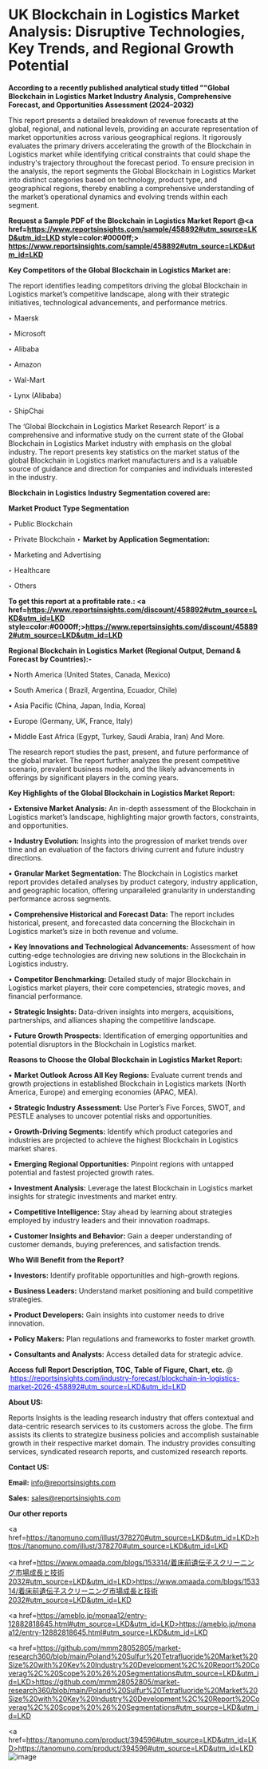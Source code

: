 # UK Blockchain in Logistics Market Analysis: Disruptive Technologies, Key Trends, and Regional Growth Potential

<strong>According to a recently published analytical study titled ""Global Blockchain in Logistics Market Industry Analysis, Comprehensive Forecast, and Opportunities Assessment (2024–2032)</strong>

This report presents a detailed breakdown of revenue forecasts at the global, regional, and national levels, providing an accurate representation of market opportunities across various geographical regions. It rigorously evaluates the primary drivers accelerating the growth of the Blockchain in Logistics market while identifying critical constraints that could shape the industry's trajectory throughout the forecast period. To ensure precision in the analysis, the report segments the Global Blockchain in Logistics Market into distinct categories based on technology, product type, and geographical regions, thereby enabling a comprehensive understanding of the market’s operational dynamics and evolving trends within each segment.

<strong>Request a Sample PDF of the Blockchain in Logistics Market Report </strong><strong>@<a href=https://www.reportsinsights.com/sample/458892#utm_source=LKD&utm_id=LKD style=color:#0000ff;> https://www.reportsinsights.com/sample/458892#utm_source=LKD&utm_id=LKD</a></strong></font>

<strong>Key Competitors of the Global Blockchain in Logistics Market are:</strong>

The report identifies leading competitors driving the global Blockchain in Logistics market’s competitive landscape, along with their strategic initiatives, technological advancements, and performance metrics.

‣ Maersk

‣ Microsoft

‣ Alibaba

‣ Amazon

‣ Wal-Mart

‣ Lynx (Alibaba)

‣ ShipChai

The ‘Global Blockchain in Logistics Market Research Report’ is a comprehensive and informative study on the current state of the Global Blockchain in Logistics Market industry with emphasis on the global industry. The report presents key statistics on the market status of the global Blockchain in Logistics market manufacturers and is a valuable source of guidance and direction for companies and individuals interested in the industry.

<strong>Blockchain in Logistics Industry Segmentation covered are:</strong>

<strong>Market Product Type Segmentation</strong>

‣ Public Blockchain

‣ Private Blockchain
‣ 
<strong>Market by Application Segmentation:</strong>

‣ Marketing and Advertising

‣ Healthcare

‣ Others

<strong>To get this report at a profitable rate.: <a href=https://www.reportsinsights.com/discount/458892#utm_source=LKD&utm_id=LKD style=color:#0000ff;>https://www.reportsinsights.com/discount/458892#utm_source=LKD&utm_id=LKD</a></strong></font>

<strong>Regional Blockchain in Logistics Market (Regional Output, Demand &amp; Forecast by Countries):-</strong>

• North America (United States, Canada, Mexico)

• South America ( Brazil, Argentina, Ecuador, Chile)

• Asia Pacific (China, Japan, India, Korea)

• Europe (Germany, UK, France, Italy)

• Middle East Africa (Egypt, Turkey, Saudi Arabia, Iran) And More.

The research report studies the past, present, and future performance of the global market. The report further analyzes the present competitive scenario, prevalent business models, and the likely advancements in offerings by significant players in the coming years.

<strong>Key Highlights of the Global Blockchain in Logistics Market Report:</strong>

• <strong>Extensive Market Analysis:</strong> An in-depth assessment of the Blockchain in Logistics market’s landscape, highlighting major growth factors, constraints, and opportunities.

• <strong>Industry Evolution:</strong> Insights into the progression of market trends over time and an evaluation of the factors driving current and future industry directions.

• <strong>Granular Market Segmentation:</strong> The Blockchain in Logistics market report provides detailed analyses by product category, industry application, and geographic location, offering unparalleled granularity in understanding performance across segments.

• <strong>Comprehensive Historical and Forecast Data:</strong> The report includes historical, present, and forecasted data concerning the Blockchain in Logistics market’s size in both revenue and volume.

• <strong>Key Innovations and Technological Advancements:</strong> Assessment of how cutting-edge technologies are driving new solutions in the Blockchain in Logistics industry.

• <strong>Competitor Benchmarking:</strong> Detailed study of major Blockchain in Logistics market players, their core competencies, strategic moves, and financial performance.

• <strong>Strategic Insights:</strong> Data-driven insights into mergers, acquisitions, partnerships, and alliances shaping the competitive landscape.

• <strong>Future Growth Prospects:</strong> Identification of emerging opportunities and potential disruptors in the Blockchain in Logistics market.

<strong>Reasons to Choose the Global Blockchain in Logistics Market Report:</strong>

• <strong>Market Outlook Across All Key Regions:</strong> Evaluate current trends and growth projections in established Blockchain in Logistics markets (North America, Europe) and emerging economies (APAC, MEA).

• <strong>Strategic Industry Assessment:</strong> Use Porter’s Five Forces, SWOT, and PESTLE analyses to uncover potential risks and opportunities.

• <strong>Growth-Driving Segments:</strong> Identify which product categories and industries are projected to achieve the highest Blockchain in Logistics market shares.

• <strong>Emerging Regional Opportunities:</strong> Pinpoint regions with untapped potential and fastest projected growth rates.

• <strong>Investment Analysis:</strong> Leverage the latest Blockchain in Logistics market insights for strategic investments and market entry.

• <strong>Competitive Intelligence:</strong> Stay ahead by learning about strategies employed by industry leaders and their innovation roadmaps.

• <strong>Customer Insights and Behavior:</strong> Gain a deeper understanding of customer demands, buying preferences, and satisfaction trends.

<strong>Who Will Benefit from the Report?</strong>

• <strong>Investors:</strong> Identify profitable opportunities and high-growth regions.

• <strong>Business Leaders:</strong> Understand market positioning and build competitive strategies.

• <strong>Product Developers:</strong> Gain insights into customer needs to drive innovation.

• <strong>Policy Makers:</strong> Plan regulations and frameworks to foster market growth.

• <strong>Consultants and Analysts:</strong> Access detailed data for strategic advice.
</ul>
<strong>Access full Report Description, TOC, Table of Figure, Chart, etc. </strong>@  <a href=https://reportsinsights.com/industry-forecast/blockchain-in-logistics-market-2026-458892#utm_source=LKD&utm_id=LKD style=color:#0000ff;>https://reportsinsights.com/industry-forecast/blockchain-in-logistics-market-2026-458892#utm_source=LKD&utm_id=LKD</a></font>

<strong><strong>About US</strong>:</strong>

Reports Insights is the leading research industry that offers contextual and data-centric research services to its customers across the globe. The firm assists its clients to strategize business policies and accomplish sustainable growth in their respective market domain. The industry provides consulting services, syndicated research reports, and customized research reports.

<strong>Contact US:</strong>

<p class=""""><b>Email:</b> <a href=mailto:info@reportsinsights.com>info@reportsinsights.com</a></p>
<p class=""""><b>Sales:</b> <a href=mailto:sales@reportsinsights.com>sales@reportsinsights.com</a></p>

<strong>Our other reports</strong>

<a href=https://tanomuno.com/illust/378270#utm_source=LKD&utm_id=LKD>https://tanomuno.com/illust/378270#utm_source=LKD&utm_id=LKD</a>

<a href=https://www.omaada.com/blogs/153314/着床前遺伝子スクリーニング市場成長と技術2032#utm_source=LKD&utm_id=LKD>https://www.omaada.com/blogs/153314/着床前遺伝子スクリーニング市場成長と技術2032#utm_source=LKD&utm_id=LKD</a>

<a href=https://ameblo.jp/monaa12/entry-12882818645.html#utm_source=LKD&utm_id=LKD>https://ameblo.jp/monaa12/entry-12882818645.html#utm_source=LKD&utm_id=LKD</a>

<a href=https://github.com/mmm28052805/market-research360/blob/main/Poland%20Sulfur%20Tetrafluoride%20Market%20Size%20with%20Key%20Industry%20Development%2C%20Report%20Coverag%2C%20Scope%20%26%20Segmentations#utm_source=LKD&utm_id=LKD>https://github.com/mmm28052805/market-research360/blob/main/Poland%20Sulfur%20Tetrafluoride%20Market%20Size%20with%20Key%20Industry%20Development%2C%20Report%20Coverag%2C%20Scope%20%26%20Segmentations#utm_source=LKD&utm_id=LKD</a>

<a href=https://tanomuno.com/product/394596#utm_source=LKD&utm_id=LKD>https://tanomuno.com/product/394596#utm_source=LKD&utm_id=LKD</a>
![image](https://github.com/user-attachments/assets/fac2c247-b2c2-4e88-b2c4-0b52a55c2585)
